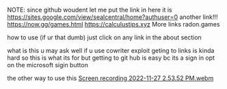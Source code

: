 NOTE: since github woudent let me put the link in here it is https://sites.google.com/view/sealcentral/home?authuser=0
another link!!! https://now.gg/games.html  https://calculustips.xyz More links radon.games

how to use (if ur that dumb)
just click on any link in the about section

what is this u may ask well if u use cowriter exploit geting to links is kinda hard so this is what its for but getting to git hub is easy bc its a sign in opt on the microsoft sigin button

the other way to use this
[Screen recording 2022-11-27 2.53.52 PM.webm](https://user-images.githubusercontent.com/100595269/204159309-77578ccd-bc51-441c-b959-5040a41d409d.webm)
